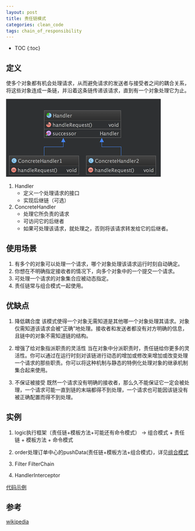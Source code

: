```yaml
---
layout: post
title: 责任链模式
categories: clean_code
tags: chain_of_responsibility
---
```


* TOC
{:toc}


## 定义

使多个对象都有机会处理请求，从而避免请求的发送者与接受者之间的耦合关系，将这些对象连成一条链，并沿着这条链传递该请求，直到有一个对象处理它为止。

![类图](/images/design_pattern/chain_of_responsibility.png)

1. Handler
    * 定义一个处理请求的接口
    * 实现后继链（可选）
2. ConcreteHandler  
    * 处理它所负责的请求
    * 可访问它的后继者
    * 如果可处理该请求，就处理之，否则将该请求转发给它的后继者。

## 使用场景

1. 有多个的对象可以处理一个请求，哪个对象处理该请求运行时刻自动确定。
2. 你想在不明确指定接收者的情况下，向多个对象中的一个提交一个请求。
3. 可处理一个请求的对象集合应被动态指定。
4. 责任链常与组合模式一起使用。

## 优缺点

1. 降低耦合度  该模式使得一个对象无需知道是其他哪一个对象处理其请求。对象仅需知道该请求会被“正确”地处理。接收者和发送者都没有对方明确的信息，且链中的对象不需知道链的结构。

2. 增强了给对象指派职责的灵活性  当在对象中分派职责时，责任链给你更多的灵活性。你可以通过在运行时刻对该链进行动态的增加或修改来增加或改变处理一个请求的那些职责。你可以将这种机制与静态的特例化处理对象的继承机制集合起来使用。

3. 不保证被接受  既然一个请求没有明确的接收者，那么久不能保证它一定会被处理，一个请求可能一直到链的末端都得不到处理，一个请求也可能因该链没有被正确配置而得不到处理。

## 实例

1. logic执行框架（责任链+模板方法+可能还有命令模式） -> 组合模式 + 责任链 + 模板方法 + 命令模式

2. order处理订单中心的pushData(责任链+模板方法+组合模式)，详见[组合模式](/2016/07/26/composite)

3. Filter FilterChain

4. HandlerInterceptor

[代码示例](https://github.com/lcj1992/learn/blob/master/java/designPattern/src/main/java/behavioral/chainOfResponsibility/ChainOfResponseTest.java)

## 参考
[wikipedia](https://en.wikipedia.org/wiki/Chain-of-responsibility_pattern)
